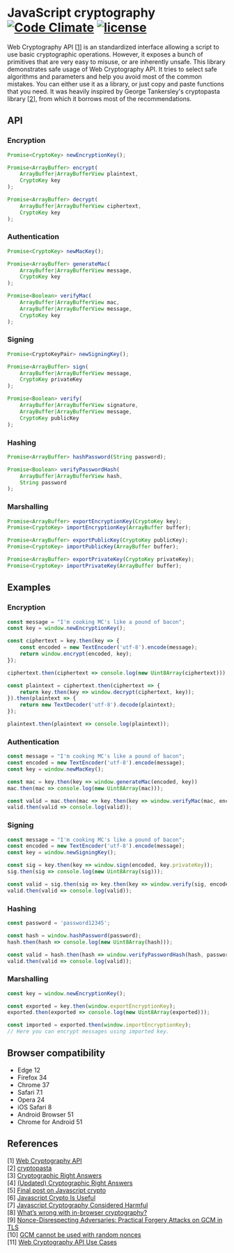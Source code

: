 # JavaScript cryptography [![Code Climate](https://codeclimate.com/github/Metalnem/javascript-crypto/badges/gpa.svg)](https://codeclimate.com/github/Metalnem/javascript-crypto) [![license](https://img.shields.io/badge/license-MIT-blue.svg?style=flat)](https://raw.githubusercontent.com/metalnem/javascript-crypto/master/LICENSE)

Web Cryptography API [[1](https://www.w3.org/TR/WebCryptoAPI/)] is an standardized interface allowing a script to use basic cryptographic operations. However, it exposes a bunch of primitives that are very easy to misuse, or are inherently unsafe. This library demonstrates safe usage of Web Cryptography API. It tries to select safe algorithms and parameters and help you avoid most of the common mistakes. You can either use it as a library, or just copy and paste functions that you need. It was heavily inspired by George Tankersley's cryptopasta library [[2](https://github.com/gtank/cryptopasta)], from which it borrows most of the recommendations.

## API

### Encryption

```javaScript
Promise<CryptoKey> newEncryptionKey();

Promise<ArrayBuffer> encrypt(
	ArrayBuffer|ArrayBufferView plaintext,
	CryptoKey key
);

Promise<ArrayBuffer> decrypt(
	ArrayBuffer|ArrayBufferView ciphertext,
	CryptoKey key
);
```

### Authentication

```javaScript
Promise<CryptoKey> newMacKey();

Promise<ArrayBuffer> generateMac(
	ArrayBuffer|ArrayBufferView message,
	CryptoKey key
);

Promise<Boolean> verifyMac(
	ArrayBuffer|ArrayBufferView mac,
	ArrayBuffer|ArrayBufferView message,
	CryptoKey key
);
```

### Signing

```javaScript
Promise<CryptoKeyPair> newSigningKey();

Promise<ArrayBuffer> sign(
	ArrayBuffer|ArrayBufferView message,
	CryptoKey privateKey
);

Promise<Boolean> verify(
	ArrayBuffer|ArrayBufferView signature,
	ArrayBuffer|ArrayBufferView message,
	CryptoKey publicKey
);
```

### Hashing

```javaScript
Promise<ArrayBuffer> hashPassword(String password);

Promise<Boolean> verifyPasswordHash(
	ArrayBuffer|ArrayBufferView hash,
	String password
);
```

### Marshalling

```javaScript
Promise<ArrayBuffer> exportEncryptionKey(CryptoKey key);
Promise<CryptoKey> importEncryptionKey(ArrayBuffer buffer);

Promise<ArrayBuffer> exportPublicKey(CryptoKey publicKey);
Promise<CryptoKey> importPublicKey(ArrayBuffer buffer);

Promise<ArrayBuffer> exportPrivateKey(CryptoKey privateKey);
Promise<CryptoKey> importPrivateKey(ArrayBuffer buffer);
```

## Examples

### Encryption

```javaScript
const message = "I'm cooking MC's like a pound of bacon";
const key = window.newEncryptionKey();

const ciphertext = key.then(key => {
	const encoded = new TextEncoder('utf-8').encode(message);
	return window.encrypt(encoded, key);
});

ciphertext.then(ciphertext => console.log(new Uint8Array(ciphertext)));

const plaintext = ciphertext.then(ciphertext => {
	return key.then(key => window.decrypt(ciphertext, key));
}).then(plaintext => {
	return new TextDecoder('utf-8').decode(plaintext);
});

plaintext.then(plaintext => console.log(plaintext));
```

### Authentication
```javaScript
const message = "I'm cooking MC's like a pound of bacon";
const encoded = new TextEncoder('utf-8').encode(message);
const key = window.newMacKey();

const mac = key.then(key => window.generateMac(encoded, key))
mac.then(mac => console.log(new Uint8Array(mac)));

const valid = mac.then(mac => key.then(key => window.verifyMac(mac, encoded, key)));
valid.then(valid => console.log(valid));
```

### Signing
```javaScript
const message = "I'm cooking MC's like a pound of bacon";
const encoded = new TextEncoder('utf-8').encode(message);
const key = window.newSigningKey();

const sig = key.then(key => window.sign(encoded, key.privateKey));
sig.then(sig => console.log(new Uint8Array(sig)));

const valid = sig.then(sig => key.then(key => window.verify(sig, encoded, key.publicKey)));
valid.then(valid => console.log(valid));
```

### Hashing
```javaScript
const password = 'password12345';

const hash = window.hashPassword(password);
hash.then(hash => console.log(new Uint8Array(hash)));

const valid = hash.then(hash => window.verifyPasswordHash(hash, password));
valid.then(valid => console.log(valid));
```

### Marshalling
```javaScript
const key = window.newEncryptionKey();

const exported = key.then(window.exportEncryptionKey);
exported.then(exported => console.log(new Uint8Array(exported)));

const imported = exported.then(window.importEncryptionKey);
// Here you can encrypt messages using imported key.
```

## Browser compatibility

- Edge 12
- Firefox 34
- Chrome 37
- Safari 7.1
- Opera 24
- iOS Safari 8
- Android Browser 51
- Chrome for Android 51

## References

[1] [Web Cryptography API](https://www.w3.org/TR/WebCryptoAPI/)  
[2] [cryptopasta](https://github.com/gtank/cryptopasta)  
[3] [Cryptographic Right Answers](http://www.daemonology.net/blog/2009-06-11-cryptographic-right-answers.html)   
[4] [(Updated) Cryptographic Right Answers](https://gist.github.com/tqbf/be58d2d39690c3b366ad)  
[5] [Final post on Javascript crypto](https://rdist.root.org/2010/11/29/final-post-on-javascript-crypto/)  
[6] [Javascript Crypto Is Useful](https://vnhacker.blogspot.rs/2014/06/why-javascript-crypto-is-useful.html)  
[7] [Javascript Cryptography Considered Harmful](https://www.nccgroup.trust/us/about-us/newsroom-and-events/blog/2011/august/javascript-cryptography-considered-harmful/)  
[8] [What’s wrong with in-browser cryptography?](https://tonyarcieri.com/whats-wrong-with-webcrypto)  
[9] [Nonce-Disrespecting Adversaries: Practical Forgery Attacks on GCM in TLS](https://www.usenix.org/system/files/conference/woot16/woot16-paper-bock.pdf)  
[10] [GCM cannot be used with random nonces](https://github.com/gtank/cryptopasta/issues/14)  
[11] [Web Cryptography API Use Cases](https://www.w3.org/TR/2013/WD-webcrypto-usecases-20130108/)
